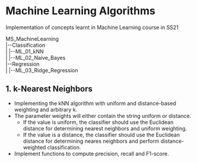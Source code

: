 # Machine Learning Algorithms
Implementation of concepts learnt in Machine Learning course in SS21

MS_MachineLearning\
|--Classification  
|   |--ML_01_kNN  
|   |--ML_02_Naive_Bayes  
|--Regression  
|   |--ML_03_Ridge_Regression  

## 1. k-Nearest Neighbors
* Implementing the kNN algorithm with uniform and distance-based weighting and arbitrary k.
* The parameter weights will either contain the string uniform or distance.
    * If the value is uniform, the classifier should use the Euclidean distance for determining nearest neighbors and uniform weighting.
    * If the value is a distance, the classifier should use the Euclidean distance for determining neares neighbors and perform distance-weighted classification.
* Implement functions to compute precision, recall and F1-score.
